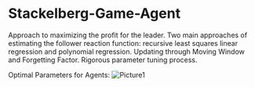 # Stackelberg-Game-Agent

Approach to maximizing the profit for the leader. Two main approaches of estimating the follower reaction function: recursive least squares linear regression and polynomial regression. Updating through Moving Window and Forgetting Factor. Rigorous parameter tuning process.

Optimal Parameters for Agents:
![Picture1](https://user-images.githubusercontent.com/68703246/117249494-b3154900-ae52-11eb-94a2-5e8c2260de94.png)
